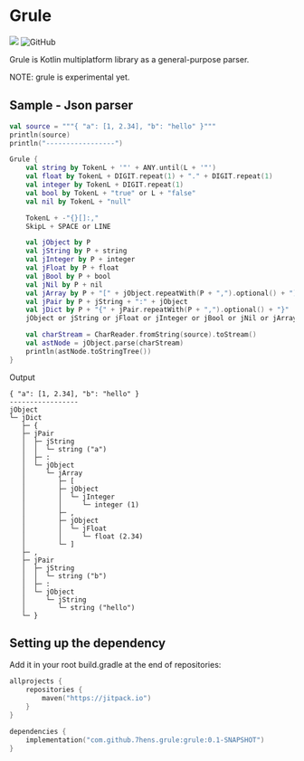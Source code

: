 # Grule

[![](https://jitpack.io/v/7hens/grule.svg)](https://jitpack.io/#7hens/grule)
![GitHub](https://img.shields.io/github/license/7hens/grule)

Grule is Kotlin multiplatform library as a general-purpose parser.

NOTE: grule is experimental yet.

## Sample - Json parser

```kotlin
val source = """{ "a": [1, 2.34], "b": "hello" }"""
println(source)
println("-----------------")

Grule {
    val string by TokenL + '"' + ANY.until(L + '"')
    val float by TokenL + DIGIT.repeat(1) + "." + DIGIT.repeat(1)
    val integer by TokenL + DIGIT.repeat(1)
    val bool by TokenL + "true" or L + "false"
    val nil by TokenL + "null"

    TokenL + -"{}[]:,"
    SkipL + SPACE or LINE

    val jObject by P
    val jString by P + string
    val jInteger by P + integer
    val jFloat by P + float
    val jBool by P + bool
    val jNil by P + nil
    val jArray by P + "[" + jObject.repeatWith(P + ",").optional() + "]"
    val jPair by P + jString + ":" + jObject
    val jDict by P + "{" + jPair.repeatWith(P + ",").optional() + "}"
    jObject or jString or jFloat or jInteger or jBool or jNil or jArray or jDict

    val charStream = CharReader.fromString(source).toStream()
    val astNode = jObject.parse(charStream)
    println(astNode.toStringTree())
}
```

Output

```plain
{ "a": [1, 2.34], "b": "hello" }
-----------------
jObject
└─ jDict
   ├─ {
   ├─ jPair
   │  ├─ jString
   │  │  └─ string ("a")
   │  ├─ :
   │  └─ jObject
   │     └─ jArray
   │        ├─ [
   │        ├─ jObject
   │        │  └─ jInteger
   │        │     └─ integer (1)
   │        ├─ ,
   │        ├─ jObject
   │        │  └─ jFloat
   │        │     └─ float (2.34)
   │        └─ ]
   ├─ ,
   ├─ jPair
   │  ├─ jString
   │  │  └─ string ("b")
   │  ├─ :
   │  └─ jObject
   │     └─ jString
   │        └─ string ("hello")
   └─ }
```

## Setting up the dependency

Add it in your root build.gradle at the end of repositories:

```kotlin
allprojects {
    repositories {
        maven("https://jitpack.io")
    }
}
```

```kotlin
dependencies {
    implementation("com.github.7hens.grule:grule:0.1-SNAPSHOT")
}
```
